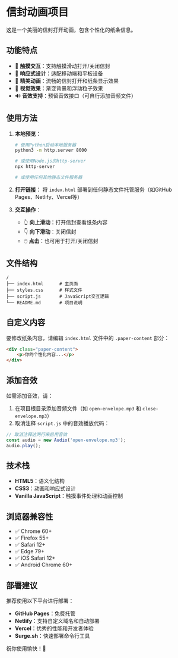 # 信封动画项目

这是一个美丽的信封打开动画，包含个性化的纸条信息。

## 功能特点

- 🎯 **触摸交互**：支持触摸滑动打开/关闭信封
- 📱 **响应式设计**：适配移动端和平板设备
- 🎨 **精美动画**：流畅的信封打开和纸条显示效果
- 💫 **视觉效果**：渐变背景和浮动粒子效果
- 🔊 **音效支持**：预留音效接口（可自行添加音频文件）

## 使用方法

1. **本地预览**：
   ```bash
   # 使用Python启动本地服务器
   python3 -m http.server 8000

   # 或使用Node.js的http-server
   npx http-server

   # 或使用任何其他静态文件服务器
   ```

2. **打开链接**：
   将 `index.html` 部署到任何静态文件托管服务（如GitHub Pages、Netlify、Vercel等）

3. **交互操作**：
   - 👆 **向上滑动**：打开信封查看纸条内容
   - 👇 **向下滑动**：关闭信封
   - 🖱️ **点击**：也可用于打开/关闭信封

## 文件结构

```
/
├── index.html      # 主页面
├── styles.css      # 样式文件
├── script.js       # JavaScript交互逻辑
└── README.md       # 项目说明
```

## 自定义内容

要修改纸条内容，请编辑 `index.html` 文件中的 `.paper-content` 部分：

```html
<div class="paper-content">
    <p>你的个性化内容...</p>
</div>
```

## 添加音效

如需添加音效，请：

1. 在项目根目录添加音频文件（如 `open-envelope.mp3` 和 `close-envelope.mp3`）
2. 取消注释 `script.js` 中的音效播放代码：

```javascript
// 取消注释这两行来启用音效
const audio = new Audio('open-envelope.mp3');
audio.play();
```

## 技术栈

- **HTML5**：语义化结构
- **CSS3**：动画和响应式设计
- **Vanilla JavaScript**：触摸事件处理和动画控制

## 浏览器兼容性

- ✅ Chrome 60+
- ✅ Firefox 55+
- ✅ Safari 12+
- ✅ Edge 79+
- ✅ iOS Safari 12+
- ✅ Android Chrome 60+

## 部署建议

推荐使用以下平台进行部署：

- **GitHub Pages**：免费托管
- **Netlify**：支持自定义域名和自动部署
- **Vercel**：优秀的性能和开发者体验
- **Surge.sh**：快速部署命令行工具

祝你使用愉快！🎉